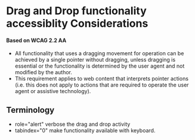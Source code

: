 # Drag and Drop functionality accessiblity Considerations
#### Based on WCAG 2.2 AA 
* All functionality that uses a dragging movement for operation can be achieved by a single pointer without dragging, unless dragging is essential or the functionality is determined by the user agent and not modified by the author.
* This requirement applies to web content that interprets pointer actions (i.e. this does not apply to actions that are required to operate the user agent or assistive technology).
## Terminology
* role="alert" verbose the  drag and drop activity
* tabindex="0" make functionality available with keyboard.
